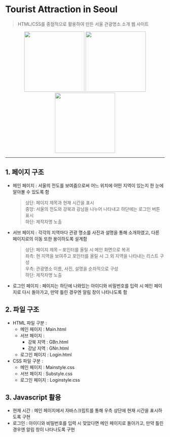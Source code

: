 # Tourist Attraction in Seoul
> HTML/CSS를 중점적으로 활용하여 만든 서울 관광명소 소개 웹 사이트
<p align="center"><img src="https://user-images.githubusercontent.com/69743800/150993762-3cd0ff2d-fe16-412a-a001-aef10e04ed27.JPG" width="190px" height="190px"></img>
<img src="https://user-images.githubusercontent.com/69743800/150994455-7eb53d93-4d44-406c-ada2-94f9b6208cdf.JPG" width="190px" height="190px"></img>
<img src="https://user-images.githubusercontent.com/69743800/150994459-79c2a841-4a6a-49d3-a74c-67c588424984.JPG" width="190px" height="190px"></img></p>
<hr>

## 1. 페이지 구조
- 메인 페이지 : 서울의 전도를 보여줌으로써 어느 위치에 어떤 지역이 있는지 한 눈에 알아볼 수 있도록 함
  > 상단: 페이지 제목과 현재 시간을 표시   
  > 중앙: 서울의 전도와 강북과 강남을 나누어 나타내고 하단에는 로그인 버튼 표시   
  > 하단: 제작자명 노출   

- 서브 페이지 : 각각의 지역마다 관광 명소를 사진과 설명을 통해 소개하였고, 다른 페이지로의 이동 또한 용이하도록 설계함
  > 상단: 페이지 제목 – 포인터를 올릴 시 메인 화면으로 복귀   
  > 좌측: 현 지역을 보여주고 포인터를 올릴 시 그 외 지역을 나타내는 리스트 구성   
  > 우측: 관광명소 이름, 사진, 설명을 순차적으로 구성   
  > 하단: 제작자명 노출   

- 로그인 페이지 : 페이지는 하단에 나와있는 아이디와 비밀번호를 입력 시 메인 페이지로 다시 돌아가고, 만약 틀린 경우엔 알림 창이 나타나도록 함

## 2. 파일 구조
- HTML 파일 구분 :
  - 메인 페이지 : Main.html
  - 서브 페이지 :
    - 강북 지역 : GBn.html
    - 강남 지역 : GNn.html
  - 로그인 페이지 : Login.html
- CSS 파일 구분 : 
  - 메인 페이지 : Mainstyle.css 
  - 서브 페이지 : Substyle.css 
  - 로그인 페이지 : Loginstyle.css

## 3. Javascript 활용
- 현재 시간 : 메인 페이지에서 자바스크립트를 통해 우측 상단에 현재 시간을 표시하도록 구현
- 로그인 : 아이디와 비밀번호를 입력 시 맞았다면 메인 페이지로 돌아가고, 만약 틀린 경우엔 알림 창이 나타나도록 구현
